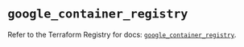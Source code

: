 # `google_container_registry`

Refer to the Terraform Registry for docs: [`google_container_registry`](https://registry.terraform.io/providers/hashicorp/google/6.39.0/docs/resources/container_registry).
